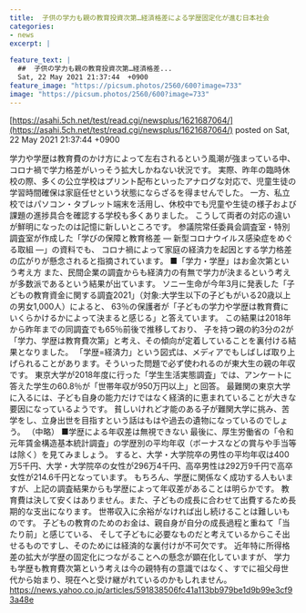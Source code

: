 ```yaml
---
title:  子供の学力も親の教育投資次第…経済格差による学歴固定化が進む日本社会  
categories:
- news
excerpt: |
  
feature_text: |
  ##  子供の学力も親の教育投資次第…経済格差...
  Sat, 22 May 2021 21:37:44  +0900
feature_image: "https://picsum.photos/2560/600?image=733"
image: "https://picsum.photos/2560/600?image=733"
---
```


[https://asahi.5ch.net/test/read.cgi/newsplus/1621687064/](https://asahi.5ch.net/test/read.cgi/newsplus/1621687064/)
posted on Sat, 22 May 2021 21:37:44  +0900

<!--more-->

学力や学歴は教育費のかけ方によって左右されるという風潮が強まっている中、コロナ禍で学力格差がいっそう拡大しかねない状況です。 実際、昨年の臨時休校の際、多くの公立学校はプリント配布といったアナログな対応で、児童生徒の学習時間確保は家庭任せという状態にならざるを得ませんでした。 一方、私立校ではパソコン・タブレット端末を活用し、休校中でも児童や生徒の様子および課題の進捗具合を確認する学校も多くありました。 こうして両者の対応の違いが鮮明になったのは記憶に新しいところです。 参議院常任委員会調査室・特別調査室が作成した「学びの保障と教育格差 — 新型コロナウイルス感染症をめぐる取組 —」の資料でも、 コロナ禍によって家庭の経済力を起因とする学力格差の広がりが懸念されると指摘されています。 ■「学力・学歴」はお金次第という考え方 また、民間企業の調査からも経済力の有無で学力が決まるという考えが多数派であるという結果が出ています。 ソニー生命が今年3月に発表した「子どもの教育資金に関する調査2021」（対象:大学生以下の子どもがいる20歳以上の男女1,000人）によると、 63％の保護者が「子どもの学力や学歴は教育費にいくらかけるかによって決まると感じる」と答えています。 この結果は2018年から昨年までの同調査でも65％前後で推移しており、 子を持つ親の約3分の2が「学力、学歴は教育費次第」と考え、その傾向が定着していることを裏付ける結果となりました。 「学歴=経済力」という図式は、メディアでもしばしば取り上げられることがあります。そういった問題で必ず使われるのが東大生の親の年収です。 東京大学が2018年度に行った「学生生活実態調査」では、アンケートに答えた学生の60.8％が「世帯年収が950万円以上」と回答。 最難関の東京大学に入るには、子ども自身の能力だけではなく経済的に恵まれていることが大きな要因になっているようです。 貧しいけれど才能のある子が難関大学に挑み、苦学をし、立身出世を目指すという話はもはや過去の遺物になっているのでしょう。 （中略） ■学歴による年収差は無視できない 最後に、厚生労働省の「令和元年賃金構造基本統計調査」の学歴別の平均年収（ボーナスなどの賞与や手当等は除く）を見てみましょう。 すると、大学・大学院卒の男性の平均年収は400万5千円、大学・大学院卒の女性が296万4千円、高卒男性は292万9千円で高卒女性が214.6千円となっています。 もちろん、学歴に関係なく成功する人もいますが、上記の調査結果からも学歴によって年収差があることは明らかです。 教育費は決して安くはありません。また、子どもの成長に合わせて出費するため長期的な支出になります。 世帯収入に余裕がなければ出し続けることは難しいものです。 子どもの教育のためのお金は、親自身が自分の成長過程と重ねて「当たり前」と感じている、 そして子どもに必要なものだと考えているからこそ出せるものですし、そのためには経済的な裏付けが不可欠です。 近年特に所得格差の拡大が学歴の固定化につながることへの懸念が顕在化していますが、 学力も学歴も教育費次第という考えは今の親特有の意識ではなく、すでに祖父母世代から始まり、現在へと受け継がれているのかもしれません。 https://news.yahoo.co.jp/articles/591838506fc41a113bb979be1d9b99e3cf93a48e
